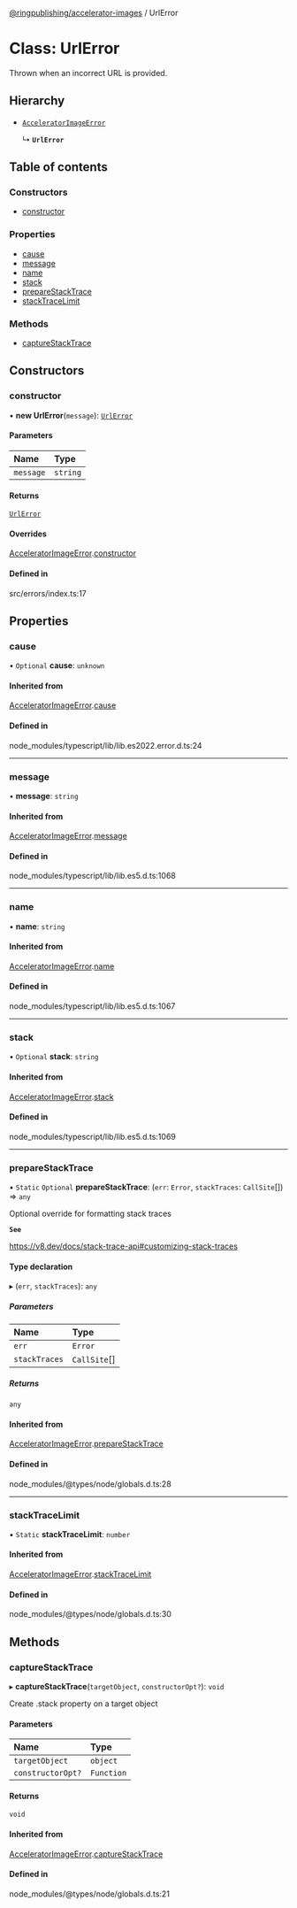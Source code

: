 [@ringpublishing/accelerator-images](../README.md) / UrlError

# Class: UrlError

Thrown when an incorrect URL is provided.

## Hierarchy

- [`AcceleratorImageError`](AcceleratorImageError.md)

  ↳ **`UrlError`**

## Table of contents

### Constructors

- [constructor](UrlError.md#constructor)

### Properties

- [cause](UrlError.md#cause)
- [message](UrlError.md#message)
- [name](UrlError.md#name)
- [stack](UrlError.md#stack)
- [prepareStackTrace](UrlError.md#preparestacktrace)
- [stackTraceLimit](UrlError.md#stacktracelimit)

### Methods

- [captureStackTrace](UrlError.md#capturestacktrace)

## Constructors

### constructor

• **new UrlError**(`message`): [`UrlError`](UrlError.md)

#### Parameters

| Name | Type |
| :------ | :------ |
| `message` | `string` |

#### Returns

[`UrlError`](UrlError.md)

#### Overrides

[AcceleratorImageError](AcceleratorImageError.md).[constructor](AcceleratorImageError.md#constructor)

#### Defined in

src/errors/index.ts:17

## Properties

### cause

• `Optional` **cause**: `unknown`

#### Inherited from

[AcceleratorImageError](AcceleratorImageError.md).[cause](AcceleratorImageError.md#cause)

#### Defined in

node_modules/typescript/lib/lib.es2022.error.d.ts:24

___

### message

• **message**: `string`

#### Inherited from

[AcceleratorImageError](AcceleratorImageError.md).[message](AcceleratorImageError.md#message)

#### Defined in

node_modules/typescript/lib/lib.es5.d.ts:1068

___

### name

• **name**: `string`

#### Inherited from

[AcceleratorImageError](AcceleratorImageError.md).[name](AcceleratorImageError.md#name)

#### Defined in

node_modules/typescript/lib/lib.es5.d.ts:1067

___

### stack

• `Optional` **stack**: `string`

#### Inherited from

[AcceleratorImageError](AcceleratorImageError.md).[stack](AcceleratorImageError.md#stack)

#### Defined in

node_modules/typescript/lib/lib.es5.d.ts:1069

___

### prepareStackTrace

▪ `Static` `Optional` **prepareStackTrace**: (`err`: `Error`, `stackTraces`: `CallSite`[]) => `any`

Optional override for formatting stack traces

**`See`**

https://v8.dev/docs/stack-trace-api#customizing-stack-traces

#### Type declaration

▸ (`err`, `stackTraces`): `any`

##### Parameters

| Name | Type |
| :------ | :------ |
| `err` | `Error` |
| `stackTraces` | `CallSite`[] |

##### Returns

`any`

#### Inherited from

[AcceleratorImageError](AcceleratorImageError.md).[prepareStackTrace](AcceleratorImageError.md#preparestacktrace)

#### Defined in

node_modules/@types/node/globals.d.ts:28

___

### stackTraceLimit

▪ `Static` **stackTraceLimit**: `number`

#### Inherited from

[AcceleratorImageError](AcceleratorImageError.md).[stackTraceLimit](AcceleratorImageError.md#stacktracelimit)

#### Defined in

node_modules/@types/node/globals.d.ts:30

## Methods

### captureStackTrace

▸ **captureStackTrace**(`targetObject`, `constructorOpt?`): `void`

Create .stack property on a target object

#### Parameters

| Name | Type |
| :------ | :------ |
| `targetObject` | `object` |
| `constructorOpt?` | `Function` |

#### Returns

`void`

#### Inherited from

[AcceleratorImageError](AcceleratorImageError.md).[captureStackTrace](AcceleratorImageError.md#capturestacktrace)

#### Defined in

node_modules/@types/node/globals.d.ts:21
